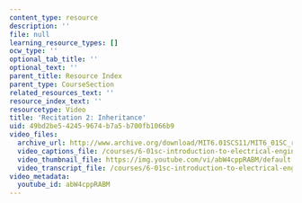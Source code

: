 ```yaml
---
content_type: resource
description: ''
file: null
learning_resource_types: []
ocw_type: ''
optional_tab_title: ''
optional_text: ''
parent_title: Resource Index
parent_type: CourseSection
related_resources_text: ''
resource_index_text: ''
resourcetype: Video
title: 'Recitation 2: Inheritance'
uid: 49bd2be5-4245-9674-b7a5-b700fb1066b9
video_files:
  archive_url: http://www.archive.org/download/MIT6.01SCS11/MIT6_01SC_rec2_300k.mp4
  video_captions_file: /courses/6-01sc-introduction-to-electrical-engineering-and-computer-science-i-spring-2011/f01888189296587293e722501c8098de_abW4cppRABM.vtt
  video_thumbnail_file: https://img.youtube.com/vi/abW4cppRABM/default.jpg
  video_transcript_file: /courses/6-01sc-introduction-to-electrical-engineering-and-computer-science-i-spring-2011/658cb24d8b8bd973547626c898b3f08e_abW4cppRABM.pdf
video_metadata:
  youtube_id: abW4cppRABM
---
```

